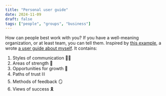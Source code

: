 ```yaml
---
title: "Personal user guide"
date: 2024-11-09
draft: false
tags: ["people", "groups", "business"]
---
```

How can people best work with you? If you have a well-meaning organization, or at least team, you can tell them. Inspired by [this example](https://lg.substack.com/p/the-looking-glass-a-user-guide-to), a wrote [a user guide about myself](https://bit.ly/jason_user_guide). It contains:
1. Styles of communication 💃🕺
2. Areas of strength 🦸
3. Opportunities for growth 💪
4. Paths of trust ⛓️
5. Methods of feedback 🪞
6. Views of success 🎗️
